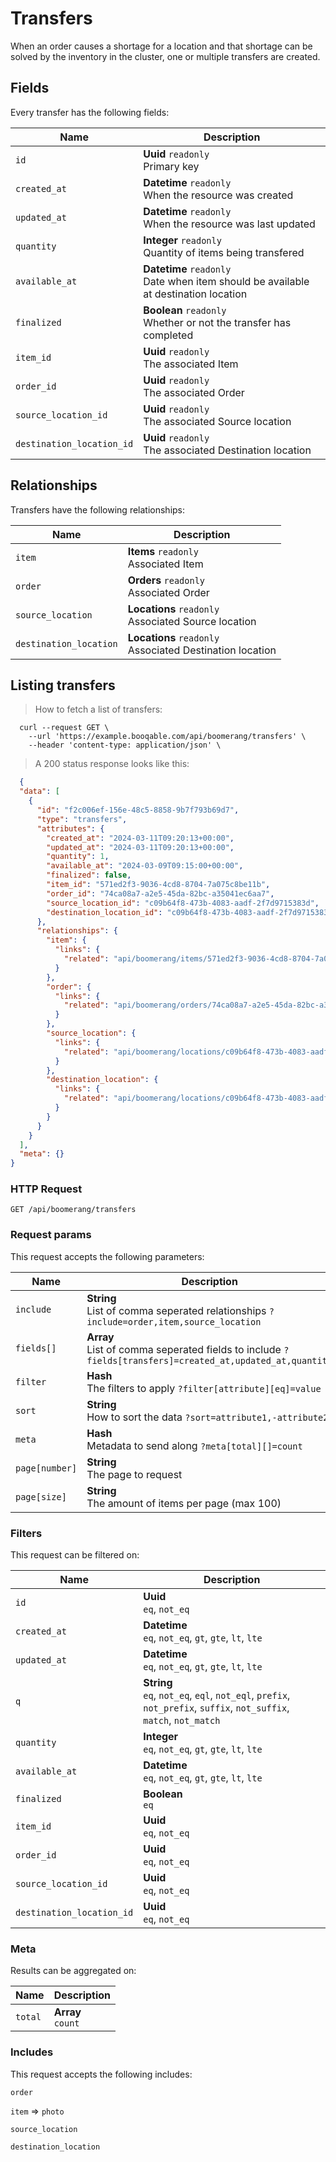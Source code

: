 # Transfers

When an order causes a shortage for a location and that shortage can be solved by the inventory in the cluster, one or multiple transfers are created.

## Fields
Every transfer has the following fields:

Name | Description
-- | --
`id` | **Uuid** `readonly`<br>Primary key
`created_at` | **Datetime** `readonly`<br>When the resource was created
`updated_at` | **Datetime** `readonly`<br>When the resource was last updated
`quantity` | **Integer** `readonly`<br>Quantity of items being transfered
`available_at` | **Datetime** `readonly`<br>Date when item should be available at destination location
`finalized` | **Boolean** `readonly`<br>Whether or not the transfer has completed
`item_id` | **Uuid** `readonly`<br>The associated Item
`order_id` | **Uuid** `readonly`<br>The associated Order
`source_location_id` | **Uuid** `readonly`<br>The associated Source location
`destination_location_id` | **Uuid** `readonly`<br>The associated Destination location


## Relationships
Transfers have the following relationships:

Name | Description
-- | --
`item` | **Items** `readonly`<br>Associated Item
`order` | **Orders** `readonly`<br>Associated Order
`source_location` | **Locations** `readonly`<br>Associated Source location
`destination_location` | **Locations** `readonly`<br>Associated Destination location


## Listing transfers



> How to fetch a list of transfers:

```shell
  curl --request GET \
    --url 'https://example.booqable.com/api/boomerang/transfers' \
    --header 'content-type: application/json' \
```

> A 200 status response looks like this:

```json
  {
  "data": [
    {
      "id": "f2c006ef-156e-48c5-8858-9b7f793b69d7",
      "type": "transfers",
      "attributes": {
        "created_at": "2024-03-11T09:20:13+00:00",
        "updated_at": "2024-03-11T09:20:13+00:00",
        "quantity": 1,
        "available_at": "2024-03-09T09:15:00+00:00",
        "finalized": false,
        "item_id": "571ed2f3-9036-4cd8-8704-7a075c8be11b",
        "order_id": "74ca08a7-a2e5-45da-82bc-a35041ec6aa7",
        "source_location_id": "c09b64f8-473b-4083-aadf-2f7d9715383d",
        "destination_location_id": "c09b64f8-473b-4083-aadf-2f7d9715383d"
      },
      "relationships": {
        "item": {
          "links": {
            "related": "api/boomerang/items/571ed2f3-9036-4cd8-8704-7a075c8be11b"
          }
        },
        "order": {
          "links": {
            "related": "api/boomerang/orders/74ca08a7-a2e5-45da-82bc-a35041ec6aa7"
          }
        },
        "source_location": {
          "links": {
            "related": "api/boomerang/locations/c09b64f8-473b-4083-aadf-2f7d9715383d"
          }
        },
        "destination_location": {
          "links": {
            "related": "api/boomerang/locations/c09b64f8-473b-4083-aadf-2f7d9715383d"
          }
        }
      }
    }
  ],
  "meta": {}
}
```

### HTTP Request

`GET /api/boomerang/transfers`

### Request params

This request accepts the following parameters:

Name | Description
-- | --
`include` | **String** <br>List of comma seperated relationships `?include=order,item,source_location`
`fields[]` | **Array** <br>List of comma seperated fields to include `?fields[transfers]=created_at,updated_at,quantity`
`filter` | **Hash** <br>The filters to apply `?filter[attribute][eq]=value`
`sort` | **String** <br>How to sort the data `?sort=attribute1,-attribute2`
`meta` | **Hash** <br>Metadata to send along `?meta[total][]=count`
`page[number]` | **String** <br>The page to request
`page[size]` | **String** <br>The amount of items per page (max 100)


### Filters

This request can be filtered on:

Name | Description
-- | --
`id` | **Uuid** <br>`eq`, `not_eq`
`created_at` | **Datetime** <br>`eq`, `not_eq`, `gt`, `gte`, `lt`, `lte`
`updated_at` | **Datetime** <br>`eq`, `not_eq`, `gt`, `gte`, `lt`, `lte`
`q` | **String** <br>`eq`, `not_eq`, `eql`, `not_eql`, `prefix`, `not_prefix`, `suffix`, `not_suffix`, `match`, `not_match`
`quantity` | **Integer** <br>`eq`, `not_eq`, `gt`, `gte`, `lt`, `lte`
`available_at` | **Datetime** <br>`eq`, `not_eq`, `gt`, `gte`, `lt`, `lte`
`finalized` | **Boolean** <br>`eq`
`item_id` | **Uuid** <br>`eq`, `not_eq`
`order_id` | **Uuid** <br>`eq`, `not_eq`
`source_location_id` | **Uuid** <br>`eq`, `not_eq`
`destination_location_id` | **Uuid** <br>`eq`, `not_eq`


### Meta

Results can be aggregated on:

Name | Description
-- | --
`total` | **Array** <br>`count`


### Includes

This request accepts the following includes:

`order`


`item` => 
`photo`




`source_location`


`destination_location`





